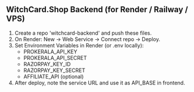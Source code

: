 WitchCard.Shop Backend (for Render / Railway / VPS)
-----------------------------------------------
1. Create a repo 'witchcard-backend' and push these files.
2. On Render: New -> Web Service -> Connect repo -> Deploy.
3. Set Environment Variables in Render (or .env locally):
   - PROKERALA_API_KEY
   - PROKERALA_API_SECRET
   - RAZORPAY_KEY_ID
   - RAZORPAY_KEY_SECRET
   - AFFILIATE_API (optional)
4. After deploy, note the service URL and use it as API_BASE in frontend.
